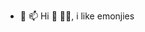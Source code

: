 - 👋 📫 Hi  👀 🌱💞️, i like emonjies

<!---
BSCPGROUPHOLDINGSLLC/BSCPGROUPHOLDINGSLLC is a ✨ special ✨ repository because its `README.md` (this file) appears on your GitHub profile.
You can click the Preview link to take a look at your changes.
--->
